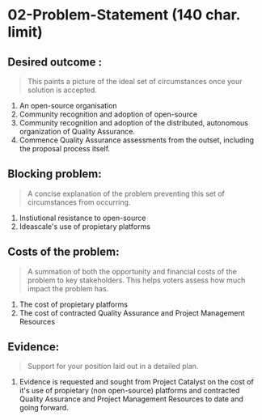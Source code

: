 # 02-Problem-Statement (140 char. limit)

## Desired outcome : 
> This paints a picture of the ideal set of circumstances once your solution is accepted.

1. An open-source organisation
1. Community recognition and adoption of open-source
1. Community recognition and adoption of the distributed, autonomous organization of Quality Assurance.
1. Commence Quality Assurance assessments from the outset, including the proposal process itself.

## Blocking problem: 
> A concise explanation of the problem preventing this set of circumstances from occurring.

1. Instiutional resistance to open-source
1. Ideascale's use of propietary platforms

## Costs of the problem: 
> A summation of both the opportunity and financial costs of the problem to key stakeholders. This helps voters assess how much impact the problem has.

1. The cost of propietary platforms
1. The cost of contracted Quality Assurance and Project Management Resources

## Evidence:
> Support for your position laid out in a detailed plan.

1. Evidence is requested and sought from Project Catalyst on the cost of it's use of propietary (non open-source) platforms and contracted Quality Assurance and Project Management Resources to date and going forward.
